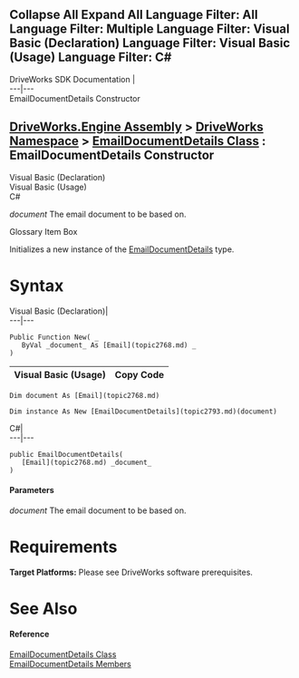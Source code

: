 Collapse All Expand All Language Filter: All  Language Filter: Multiple  Language Filter: Visual Basic (Declaration) Language Filter: Visual Basic (Usage) Language Filter: C#  
---  
DriveWorks SDK Documentation  |   
---|---  
EmailDocumentDetails Constructor   
  
[DriveWorks.Engine Assembly](topic2156.md) > [DriveWorks Namespace](topic2159.md) > [EmailDocumentDetails Class](topic2793.md) : EmailDocumentDetails Constructor  
---  
  
Visual Basic (Declaration)    
Visual Basic (Usage)    
C# 

_document_
    The email document to be based on.

Glossary Item Box

Initializes a new instance of the [EmailDocumentDetails](topic2793.md) type. 

# Syntax

Visual Basic (Declaration)|   
---|---  
      
    
    Public Function New( _
       ByVal _document_ As [Email](topic2768.md) _
    )  
  
Visual Basic (Usage)| Copy Code  
---|---  
      
    
    Dim document As [Email](topic2768.md)
     
    Dim instance As New [EmailDocumentDetails](topic2793.md)(document)  
  
C#|   
---|---  
      
    
    public EmailDocumentDetails( 
       [Email](topic2768.md) _document_
    )  
  
#### Parameters

 _document_
    The email document to be based on.

# Requirements

**Target Platforms:** Please see DriveWorks software prerequisites.

# See Also

#### Reference

[EmailDocumentDetails Class](topic2793.md)   
[EmailDocumentDetails Members](topic2794.md)


